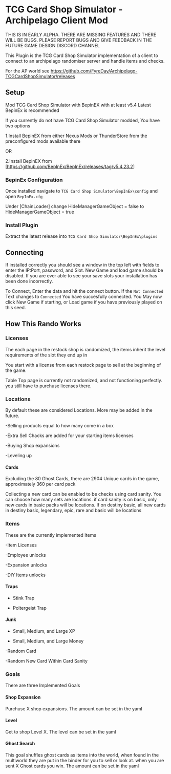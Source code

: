 # TCG Card Shop Simulator - Archipelago Client Mod

THIS IS IN EARLY ALPHA. THERE ARE MISSING FEATURES AND THERE WILL BE BUGS. PLEASE REPORT BUGS AND GIVE FEEDBACK IN THE FUTURE GAME DESIGN DISCORD CHANNEL

This Plugin is the TCG Card Shop Simulator implementation of a client to connect to an archipelago randomiser server and handle items and checks.

For the AP world see https://github.com/FyreDay/Archipelago-TCGCardShopSimulator/releases

## Setup

Mod TCG Card Shop Simulator with BepinEX with at least v5.4 Latest BepinEx is recommended

If you currently do not have TCG Card Shop Simulator modded, You have two options

1.Install BepinEX from either Nexus Mods or ThunderStore from the preconfigured mods available there

OR

2.Install BepinEX from [https://github.com/BepInEx/BepInEx/releases/tag/v5.4.23.2]

### BepinEx Configuration

Once installed navigate to `TCG Card Shop Simulator\BepInEx\config` and open `BepInEx.cfg`

Under [ChainLoader] change HideManagerGameObject = false to HideManagerGameObject = true

### Install Plugin

Extract the latest release into `TCG Card Shop Simulator\BepInEx\plugins`

## Connecting

If installed correctly you should see a window in the top left with fields to enter the IP:Port, password, and Slot. New Game and load game should be disabled. If you are ever able to see your save slots your installation has been done incorrectly.

To Connect, Enter the data and hit the connect button. If the `Not Connected` Text changes to `Connected` You have succesfully connected. You May now click New Game if starting, or Load game if you have previously played on this seed.

## How This Rando Works

### Licenses

The each page in the restock shop is randomized, the items inherit the level requirements of the slot they end up in

You start with a license from each restock page to sell at the beginning of the game. 

Table Top page is currently not randomized, and not functioning perfectly. you still have to purchuse licenses there.

### Locations

By default these are considered Locations. More may be added in the future.

-Selling products equal to how many come in a box

-Extra Sell Chacks are added for your starting items licenses

-Buying Shop expansions

-Leveling up

#### Cards

Excluding the 80 Ghost Cards, there are 2904 Unique cards in the game, approximately 360 per card pack

Collecting a new card can be enabled to be checks using card sanity. You can choose how many sets are locations. if card sanity is on basic, only new cards in basic packs will be locations. If on destiny basic, all new cards in destiny basic, legendary, epic, rare and basic will be locations

### Items

These are the currently implemented Items 

-Item Licenses

-Employee unlocks

-Expansion unlocks

-DIY Items unlocks

#### Traps

- Stink Trap

- Poltergeist Trap

#### Junk

- Small, Medium, and Large XP

- Small, Medium, and Large Money

-Random Card

-Random New Card Within Card Sanity 

### Goals

There are three Implemented Goals

#### Shop Expansion
	
Purchuse X shop expansions. The amount can be set in the yaml

#### Level

Get to shop Level X. The level can be set in the yaml

#### Ghost Search

This goal shuffles ghost cards as items into the world, when found in the multiworld they are put in the binder for you to sell or look at. when you are sent X Ghost cards you win. The amount can be set in the yaml
